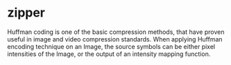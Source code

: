 # zipper

Huffman coding is one of the basic compression methods, that have proven useful in image and video compression standards. When applying Huffman encoding technique on an Image, the source symbols can be either pixel intensities of the Image, or the output of an intensity mapping function.
